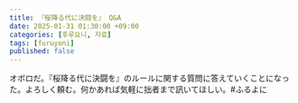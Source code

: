 ```yaml
---
title: 『桜降る代に決闘を』 Q&A
date: 2025-01-31 01:30:00 +09:00
categories: [후루요니, 자료]
tags: [furuyoni]
published: false
---
```


オボロだ。『桜降る代に決闘を』のルールに関する質問に答えていくことになった。よろしく頼む。何かあれば気軽に拙者まで訊いてほしい。#ふるよに

